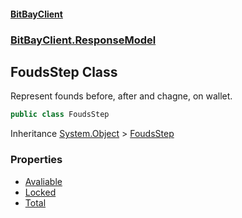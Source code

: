 #### [BitBayClient](./index.md 'index')
### [BitBayClient.ResponseModel](./BitBayClient-ResponseModel.md 'BitBayClient.ResponseModel')
## FoudsStep Class
Represent founds before, after and chagne, on wallet.  
```csharp
public class FoudsStep
```
Inheritance [System.Object](https://docs.microsoft.com/en-us/dotnet/api/System.Object 'System.Object') &gt; [FoudsStep](./BitBayClient-ResponseModel-FoudsStep.md 'BitBayClient.ResponseModel.FoudsStep')  
### Properties
- [Avaliable](./BitBayClient-ResponseModel-FoudsStep-Avaliable.md 'BitBayClient.ResponseModel.FoudsStep.Avaliable')
- [Locked](./BitBayClient-ResponseModel-FoudsStep-Locked.md 'BitBayClient.ResponseModel.FoudsStep.Locked')
- [Total](./BitBayClient-ResponseModel-FoudsStep-Total.md 'BitBayClient.ResponseModel.FoudsStep.Total')
